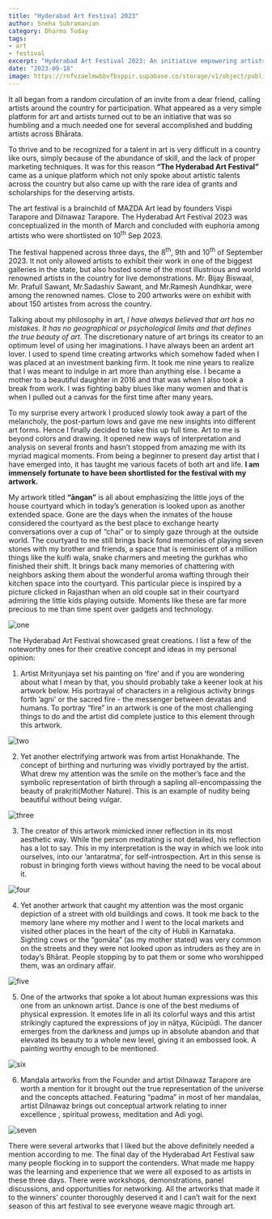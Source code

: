 ```yaml
---
title: "Hyderabad Art Festival 2023" 
author: Sneha Subramanian
category: Dharma Today
tags: 
- art 
- festival
excerpt: "Hyderabad Art Festival 2023: An initiative empowering artists across Bhārata, featuring diverse artworks and creative expressions, showcasing the enduring power of art in our cultural fabric."
date: "2023-09-18"
image: https://rnfvzaelmwbbvfbsppir.supabase.co/storage/v1/object/public/brhatwebsite/05dhiti/hyderabadartfestivalcover.webp
---
```


It all began from a random circulation of an invite from a dear friend, calling artists around the country for participation. What appeared as a very simple platform for art and artists turned out to be an initiative that was so humbling and a much needed one for several accomplished and budding artists across Bhārata.

To thrive and to be recognized for a talent in art is very difficult in a country like ours, simply because of the abundance of skill, and the lack of proper marketing techniques. It was for this reason **“The Hyderabad Art Festival”** came as a unique platform which not only spoke about artistic talents across the country but also came up with the rare idea of grants and scholarships for the deserving artists. 

The art festival is a brainchild of MAZDA Art lead by founders Vispi Tarapore and Dilnawaz Tarapore. The Hyderabad Art Festival 2023 was conceptualized in the month of March and concluded with euphoria among artists who were shortlisted on 10<sup class="nonce">th</sup> Sep 2023.

The festival happened across three days, the 8<sup class="nonce">th</sup>, 9th and 10<sup class="nonce">th</sup> of September 2023. It not only allowed artists to exhibit their work in one of the biggest galleries in the state, but also hosted some of the most illustrious and world renowned artists in the country for live demonstrations.  Mr. Bijay Biswaal, Mr. Prafull Sawant, Mr.Sadashiv Sawant, and Mr.Ramesh Aundhkar, were among the renowned names. Close to 200 artworks were on exhibit with about 150 artistes from across the country.

Talking about my philosophy in art, _I have always believed that art has no mistakes. It has no geographical or psychological limits and that defines the true beauty of art._ The discretionary nature of art brings its creator to an optimum level of using her imaginations. I have always been an ardent art lover. I used to spend time creating artworks which somehow faded when I was placed at an investment banking firm. It took me nine years to realize that I was meant to indulge in art more than anything else. I became a mother to a beautiful daughter in 2016 and that was when I also took a break from work. I was fighting baby blues like many women and that is when I pulled out a canvas for the first time after many years. 

To my surprise every artwork I produced slowly took away a part of the melancholy, the post-partum lows and gave me new insights into different art forms.  Hence I finally decided to take this up full time. Art to me is beyond colors and drawing. It opened new ways of interpretation and analysis on several fronts and hasn’t stopped from amazing me with its myriad magical moments. From being a beginner to present day artist that I have emerged into, it has taught me various facets of both art and life. **I am immensely fortunate to have been shortlisted for the festival with my artwork.**

My artwork titled **“āngan”** is all about emphasizing the little joys of the house courtyard which in today’s generation is looked upon as another extended space. Gone are the days when the inmates of the house considered the courtyard as the best place to exchange hearty conversations over a cup of “chai” or to simply gaze through at the outside world. The courtyard to me still brings back fond memories of playing seven stones with my brother and friends, a space that is reminiscent of a million things like the kulfi wala, snake charmers and meeting the gurkhas who finished their shift. It brings back many memories of chattering with neighbors asking them about the wonderful aroma wafting through their kitchen space into the courtyard. This particular piece is inspired by a picture clicked in Rajasthan when an old couple sat in their courtyard admiring the little kids playing outside. Moments like these are far more precious to me than time spent over gadgets and technology.

<img class="imageclass" src="https://rnfvzaelmwbbvfbsppir.supabase.co/storage/v1/object/public/brhatwebsite/05dhiti/hyderabadartfestival/hyderabadartfestival1.webp" alt="one"/>

The Hyderabad Art Festival showcased great creations. I list a few of the noteworthy ones for their creative concept and ideas in my personal opinion: 

1. Artist Mrityunjaya set his painting on ‘fire’ and if you are wondering about what I mean by that, you should probably take a keener look at his artwork below. His portrayal of characters in a religious activity brings forth ’agni’ or the sacred fire -  the messenger between devatas and humans. To portray “fire” in an artwork is one of the most challenging things to do and the artist did complete justice to this element through this artwork.

<img class="imageclass2" src="https://rnfvzaelmwbbvfbsppir.supabase.co/storage/v1/object/public/brhatwebsite/05dhiti/hyderabadartfestival/hyderabadartfestival2.webp" alt="two"/>

2.  Yet another electrifying artwork was from artist Honakhande. The concept of birthing and nurturing was vividly portrayed by the artist. What drew my attention was the smile on the mother’s face and the symbolic representation of birth through a sapling all-encompassing the beauty of prakṛiti(Mother Nature). This is an example of nudity being beautiful without being vulgar. 

<img class="imageclass2" src="https://rnfvzaelmwbbvfbsppir.supabase.co/storage/v1/object/public/brhatwebsite/05dhiti/hyderabadartfestival/hyderabadartfestival3.webp" alt="three"/>

3. The creator of this artwork mimicked inner reflection in its most aesthetic way. While the person meditating is not detailed, his reflection has a lot to say. This in my interpretation is the way in which we look into ourselves, into our  ‘antaratma’,  for self-introspection. Art in this sense is robust in bringing forth views without having the need to be vocal about it.

<img class="imageclass2" src="https://rnfvzaelmwbbvfbsppir.supabase.co/storage/v1/object/public/brhatwebsite/05dhiti/hyderabadartfestival/hyderabadartfestival4.webp" alt="four"/>

4. Yet another artwork that caught my attention was the most organic depiction of a street with old buildings and cows. It took me back to the memory lane where my mother and I went to the local markets and visited other places in the heart of the city of Hubli in Karnataka. Sighting cows or the “gomāta” (as my mother stated) was very common on the streets and they were not looked upon as intruders as they are in today’s Bhārat. People stopping by to pat them or some who worshipped them, was an ordinary affair.

<img class="imageclass2" src="https://rnfvzaelmwbbvfbsppir.supabase.co/storage/v1/object/public/brhatwebsite/05dhiti/hyderabadartfestival/hyderabadartfestival5.webp" alt="five"/>

5. One of the artworks that spoke a lot about human expressions was this one from an unknown artist. Dance is one of the best mediums of physical expression. It emotes life in all its colorful ways and this artist strikingly captured the expressions of joy in nāṭya, Kūcipūḍi. The dancer emerges from the darkness and jumps up in absolute abandon and that elevated its beauty to a whole new level, giving it an embossed look. A painting worthy enough to be mentioned.
    
<img class="imageclass2" src="https://rnfvzaelmwbbvfbsppir.supabase.co/storage/v1/object/public/brhatwebsite/05dhiti/hyderabadartfestival/hyderabadartfestival6.webp" alt="six"/>

6. Manḍala artworks from the Founder and artist Dilnawaz Tarapore are worth a mention for it brought out the true representation of the universe and the concepts attached. Featuring “padma” in most of her mandalas, artist Dilnawaz brings out conceptual artwork relating to inner excellence , spiritual prowess, meditation and Adi yogi.

<img class="imageclass2" src="https://rnfvzaelmwbbvfbsppir.supabase.co/storage/v1/object/public/brhatwebsite/05dhiti/hyderabadartfestival/hyderabadartfestival7.webp" alt="seven"/>

There were several artworks that I liked but the above definitely needed a mention according to me. The final day of the Hyderabad Art Festival saw many people flocking in to support the contenders. What made me happy was the learning and experience that we were all exposed to as artists in these three days. There were workshops, demonstrations, panel discussions, and opportunities for networking. All the artworks that made it to the winners' counter thoroughly deserved it and I can’t wait for the next season of this art festival to see everyone weave magic through art.

<style lang="sass">

.imageclass
	object-fit: contain
	weight: 200px
	height: 400px

</style>
